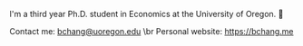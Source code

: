I'm a third year Ph.D. student in Economics at the University of Oregon. :evergreen_tree:

Contact me: bchang@uoregon.edu \br
Personal website: https://bchang.me
